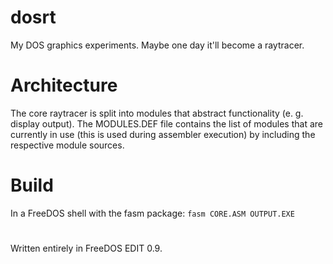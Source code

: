 # dosrt
My DOS graphics experiments. Maybe one day it'll become a raytracer.
# Architecture
The core raytracer is split into modules that abstract functionality (e. g. display output). The MODULES.DEF file contains the list of modules that are currently in use (this is used during assembler execution) by including the respective module sources.
# Build
In a FreeDOS shell with the fasm package:
`fasm CORE.ASM OUTPUT.EXE`

# 

Written entirely in FreeDOS EDIT 0.9.
